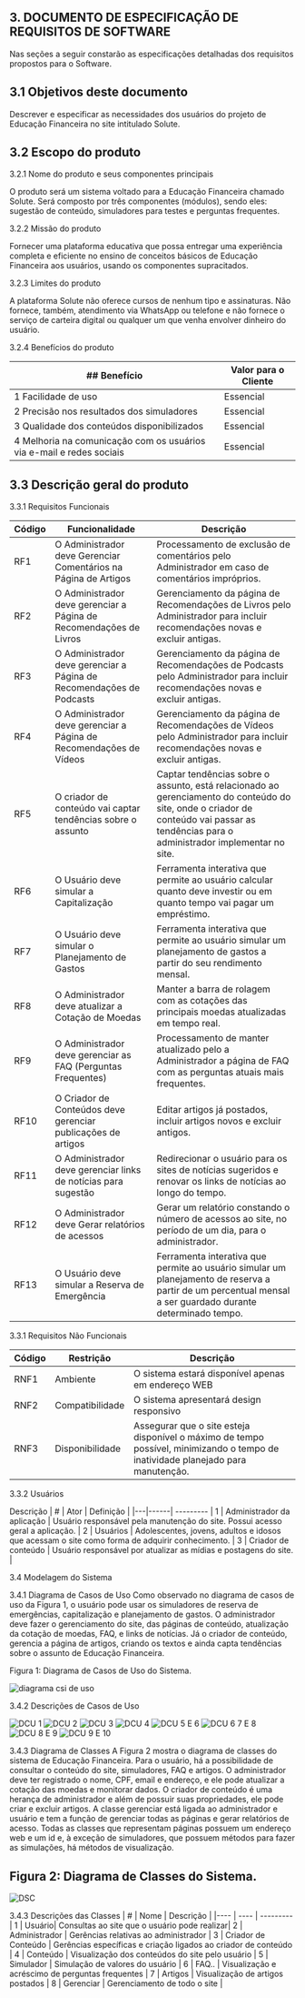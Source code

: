 ## 3. DOCUMENTO DE ESPECIFICAÇÃO DE REQUISITOS DE SOFTWARE

Nas seções a seguir constarão as especificações detalhadas dos requisitos propostos para o Software.

## 3.1 Objetivos deste documento

Descrever e especificar as necessidades dos usuários do projeto de Educação Financeira no site intitulado Solute.


## 3.2 Escopo do produto

3.2.1 Nome do produto e seus componentes principais

O produto será um sistema voltado para a Educação Financeira chamado Solute. Será composto por três componentes (módulos), sendo eles: sugestão de conteúdo, simuladores para testes e perguntas frequentes.


3.2.2 Missão do produto

Fornecer uma plataforma educativa que possa entregar uma experiência completa e eficiente no ensino de conceitos básicos de Educação Financeira aos usuários, usando os componentes supracitados.


3.2.3 Limites do produto

A plataforma Solute não oferece cursos de nenhum tipo e assinaturas. Não fornece, também, atendimento via WhatsApp ou telefone e não fornece o serviço de carteira digital ou qualquer um que venha envolver dinheiro do usuário.


3.2.4 Benefícios do produto

|## Benefício   |   Valor para o Cliente      |
|-------------  | --------------------------- |
1 Facilidade de uso |                                                        Essencial
2 Precisão nos resultados dos simuladores |                                  Essencial
3 Qualidade dos conteúdos disponibilizados |                                 Essencial
4 Melhoria na comunicação com os usuários via e-mail e redes sociais |       Essencial





## 3.3 Descrição geral do produto

3.3.1 Requisitos Funcionais

Código| Funcionalidade | Descrição |
|---- | -------------- | --------- |
RF1 | O Administrador deve Gerenciar Comentários na Página de Artigos | Processamento de exclusão de comentários pelo Administrador em caso de comentários impróprios. |
RF2 | O Administrador deve gerenciar a Página de Recomendações de Livros | Gerenciamento da página de Recomendações de Livros pelo Administrador para incluir recomendações novas e excluir antigas.|
RF3 | O Administrador deve gerenciar a Página de Recomendações de Podcasts | Gerenciamento da página de Recomendações de Podcasts pelo Administrador para incluir recomendações novas e excluir antigas. |
RF4 | O Administrador deve gerenciar a Página de Recomendações de Vídeos | Gerenciamento da página de Recomendações de Vídeos pelo Administrador para incluir recomendações novas e excluir antigas. |
RF5 | O criador de conteúdo vai captar tendências sobre o assunto | Captar tendências sobre o assunto, está relacionado ao gerenciamento do conteúdo do site, onde o criador de conteúdo vai passar as tendências para o administrador implementar no site. |
RF6 | O Usuário deve simular a Capitalização | Ferramenta interativa que permite ao usuário calcular quanto deve investir ou em quanto tempo vai pagar um empréstimo. |
RF7 | O Usuário deve simular o Planejamento de Gastos | Ferramenta interativa que permite ao usuário simular um planejamento de gastos a partir do seu rendimento mensal. |
RF8 | O Administrador deve atualizar a  Cotação de Moedas | Manter a barra de rolagem com as cotações das principais moedas atualizadas em tempo real. |
RF9 | O Administrador deve gerenciar as FAQ (Perguntas Frequentes) | Processamento de manter atualizado pelo a Administrador a página de FAQ com as perguntas atuais mais frequentes. |
RF10 | O Criador de Conteúdos deve gerenciar publicações de artigos | Editar artigos já postados, incluir artigos novos e excluir antigos. |
RF11 | O Administrador deve gerenciar links de   notícias para sugestão | Redirecionar o usuário para os sites de notícias sugeridos e renovar os links de notícias ao longo do tempo.|
RF12 | O Administrador deve Gerar relatórios de acessos | Gerar um relatório constando o número de acessos ao site, no período de um dia, para o administrador. |
RF13 | O Usuário deve simular a Reserva de Emergência | Ferramenta interativa que permite ao usuário simular um planejamento  de reserva a partir de um percentual mensal a ser guardado durante determinado tempo. |


3.3.1 Requisitos Não Funcionais

Código | Restrição | Descrição |
|------| --------- | --------- |
RNF1 | Ambiente |O sistema estará disponível apenas em endereço WEB |
RNF2 | Compatibilidade | O sistema apresentará design responsivo |
RNF3 | Disponibilidade | Assegurar que o site esteja disponível o máximo de tempo possível, minimizando o tempo de inatividade planejado para manutenção.|

3.3.2 Usuários 

 Descrição 
| # | Ator | Definição | 
|---|------|  --------- |
1 | Administrador da aplicação | Usuário responsável pela manutenção do site. Possui acesso geral a aplicação. |
2 | Usuários | Adolescentes, jovens, adultos e idosos que acessam o site como forma de adquirir conhecimento. |
3 | Criador de conteúdo | Usuário responsável por atualizar as mídias e postagens do site. |


3.4 Modelagem do Sistema

3.4.1 Diagrama de Casos de Uso
Como observado no diagrama de casos de uso da Figura 1, o usuário pode usar os simuladores de reserva de emergências, capitalização e planejamento de gastos. O administrador deve fazer o gerenciamento do site,  das páginas de conteúdo, atualização da cotação de moedas, FAQ, e links de notícias. Já o criador de conteúdo, gerencia a página de artigos, criando os textos e ainda capta tendências sobre o assunto de Educação Financeira.


Figura 1: Diagrama de Casos de Uso do Sistema.

![diagrama csi de uso](https://github.com/ICEI-PUC-Minas-PMV-SI/pmv-si-2023-2-e3-proj-dcu-t1-educacao_financeira/assets/113143021/ab005fcc-00f1-47bf-b663-6e03970f575a)


3.4.2 Descrições de Casos de Uso

![DCU 1](https://github.com/ICEI-PUC-Minas-PMV-SI/pmv-si-2023-2-e3-proj-dcu-t1-educacao_financeira/assets/113143021/d1dc1b02-6604-41eb-ba8c-11faf54dd94b)
![DCU 2](https://github.com/ICEI-PUC-Minas-PMV-SI/pmv-si-2023-2-e3-proj-dcu-t1-educacao_financeira/assets/113143021/94515af7-1bdb-4fde-8e4c-dcdf434e79a2)
![DCU 3](https://github.com/ICEI-PUC-Minas-PMV-SI/pmv-si-2023-2-e3-proj-dcu-t1-educacao_financeira/assets/113143021/802325b8-721e-4a54-b2be-5cba1322c2a6)
![DCU 4](https://github.com/ICEI-PUC-Minas-PMV-SI/pmv-si-2023-2-e3-proj-dcu-t1-educacao_financeira/assets/113143021/3d3dbc55-ec42-4ffa-a52c-47e88785691f)
![DCU 5 E 6](https://github.com/ICEI-PUC-Minas-PMV-SI/pmv-si-2023-2-e3-proj-dcu-t1-educacao_financeira/assets/113143021/171b3319-8fa5-4e73-98be-9ace0d9bca63)
![DCU 6 7 E 8](https://github.com/ICEI-PUC-Minas-PMV-SI/pmv-si-2023-2-e3-proj-dcu-t1-educacao_financeira/assets/113143021/be61a534-a4cb-45f3-8323-abb187b50f39)
![DCU 8 E 9](https://github.com/ICEI-PUC-Minas-PMV-SI/pmv-si-2023-2-e3-proj-dcu-t1-educacao_financeira/assets/113143021/ca1c38a4-68dc-46d7-85ec-b54afbf7a863)
![DCU 9 E 10](https://github.com/ICEI-PUC-Minas-PMV-SI/pmv-si-2023-2-e3-proj-dcu-t1-educacao_financeira/assets/113143021/96d26b7e-795d-4f44-9b11-56dace0cab7a)


3.4.3 Diagrama de Classes 
A Figura 2 mostra o diagrama de classes do sistema de Educação Financeira.
Para o usuário, há a possibilidade de consultar o conteúdo do site, simuladores, FAQ e artigos. O administrador deve ter registrado o nome, CPF, email e endereço, e ele pode atualizar a cotação das moedas e monitorar dados. O criador de conteúdo é uma herança de administrador e além de possuir suas propriedades, ele pode criar e excluir artigos. A classe gerenciar está ligada ao administrador e usuário e tem a função de gerenciar todas as páginas e gerar relatórios de acesso. Todas as classes que representam páginas possuem um endereço web e um id e, à exceção de simuladores, que possuem métodos para fazer as simulações, há métodos de visualização.


## Figura 2: Diagrama de Classes do Sistema.

![DSC](https://github.com/ICEI-PUC-Minas-PMV-SI/pmv-si-2023-2-e3-proj-dcu-t1-educacao_financeira/assets/113143021/a3003014-ba9c-4182-b402-e36f4ba9c683)

3.4.3 Descrições das Classes 
|  #  | Nome | Descrição |
|---- | ---- | --------- |
1 | Usuário|  Consultas ao site que o usuário pode realizar|
2 | Administrador | Gerências relativas ao administrador |
3 | Criador de Conteúdo | Gerências específicas e criação ligados ao criador de conteúdo |
4 | Conteúdo | Visualização dos conteúdos do site pelo usuário |
5 | Simulador | Simulação de valores do usuário |
6 | FAQ.. | Visualização e acréscimo de perguntas frequentes |
7 | Artigos | Visualização de artigos postados |
8 | Gerenciar | Gerenciamento de todo o site |

